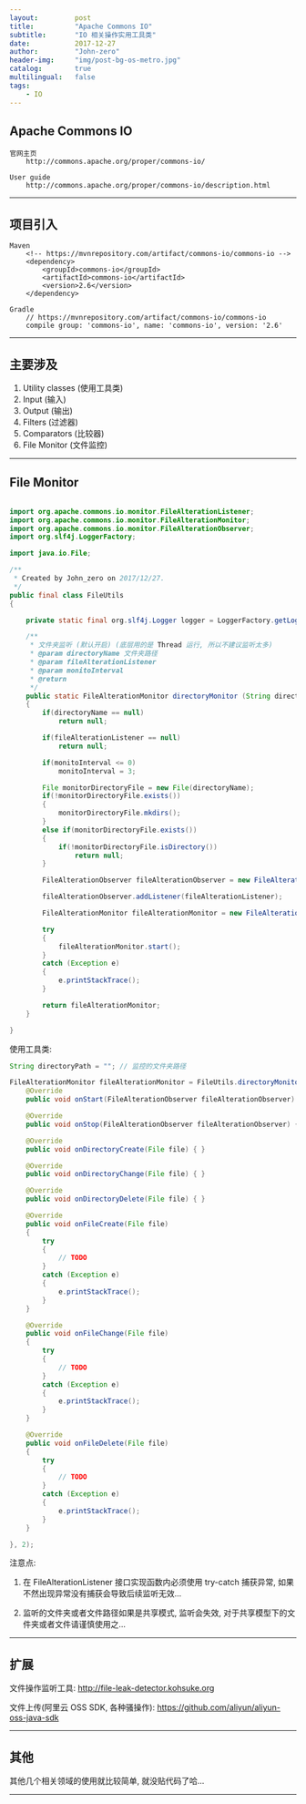 ```yaml
---
layout:     	post
title:        	"Apache Commons IO"
subtitle:     	"IO 相关操作实用工具类"
date:         	2017-12-27
author:       	"John-zero"
header-img: 	"img/post-bg-os-metro.jpg"
catalog:      	true
multilingual: 	false
tags:
    - IO
---
```




## Apache Commons IO

	官网主页
		http://commons.apache.org/proper/commons-io/
		
	User guide
		http://commons.apache.org/proper/commons-io/description.html
	
***


## 项目引入
	
	Maven
		<!-- https://mvnrepository.com/artifact/commons-io/commons-io -->
		<dependency>
			<groupId>commons-io</groupId>
			<artifactId>commons-io</artifactId>
			<version>2.6</version>
		</dependency>
		
	Gradle 
		// https://mvnrepository.com/artifact/commons-io/commons-io
		compile group: 'commons-io', name: 'commons-io', version: '2.6'

***


## 主要涉及

1. Utility classes (使用工具类)
2. Input (输入)
3. Output (输出)
4. Filters (过滤器)
5. Comparators (比较器)
6. File Monitor (文件监控)

***


## File Monitor

```java

import org.apache.commons.io.monitor.FileAlterationListener;
import org.apache.commons.io.monitor.FileAlterationMonitor;
import org.apache.commons.io.monitor.FileAlterationObserver;
import org.slf4j.LoggerFactory;

import java.io.File;

/**
 * Created by John_zero on 2017/12/27.
 */
public final class FileUtils
{

    private static final org.slf4j.Logger logger = LoggerFactory.getLogger(FileUtils.class);

    /**
     * 文件夹监听 (默认开启) (底层用的是 Thread 运行, 所以不建议监听太多)
     * @param directoryName 文件夹路径
     * @param fileAlterationListener
     * @param monitoInterval
     * @return
     */
    public static FileAlterationMonitor directoryMonitor (String directoryName, FileAlterationListener fileAlterationListener, long monitoInterval)
    {
        if(directoryName == null)
            return null;

        if(fileAlterationListener == null)
            return null;

        if(monitoInterval <= 0)
            monitoInterval = 3;

        File monitorDirectoryFile = new File(directoryName);
        if(!monitorDirectoryFile.exists())
        {
            monitorDirectoryFile.mkdirs();
        }
        else if(monitorDirectoryFile.exists())
        {
            if(!monitorDirectoryFile.isDirectory())
                return null;
        }

        FileAlterationObserver fileAlterationObserver = new FileAlterationObserver(monitorDirectoryFile);

        fileAlterationObserver.addListener(fileAlterationListener);

        FileAlterationMonitor fileAlterationMonitor = new FileAlterationMonitor(monitoInterval, fileAlterationObserver);

        try
        {
            fileAlterationMonitor.start();
        }
        catch (Exception e)
        {
            e.printStackTrace();
        }

        return fileAlterationMonitor;
    }

}

```

使用工具类:

```java
String directoryPath = ""; // 监控的文件夹路径

FileAlterationMonitor fileAlterationMonitor = FileUtils.directoryMonitor(directoryPath, new FileAlterationListener() {
	@Override
	public void onStart(FileAlterationObserver fileAlterationObserver) { }

	@Override
	public void onStop(FileAlterationObserver fileAlterationObserver) { }

	@Override
	public void onDirectoryCreate(File file) { }

	@Override
	public void onDirectoryChange(File file) { }

	@Override
	public void onDirectoryDelete(File file) { }

	@Override
	public void onFileCreate(File file)
	{
		try
		{
			// TODO 
		}
		catch (Exception e)
		{
			e.printStackTrace();
		}
	}

	@Override
	public void onFileChange(File file)
	{
		try
		{
			// TODO 
		}
		catch (Exception e)
		{
			e.printStackTrace();
		}
	}

	@Override
	public void onFileDelete(File file)
	{
		try
		{
			// TODO 
		}
		catch (Exception e)
		{
			e.printStackTrace();
		}
	}

}, 2);

```

注意点: 

1. 在 FileAlterationListener 接口实现函数内必须使用 try-catch 捕获异常, 如果不然出现异常没有捕获会导致后续监听无效...

2. 监听的文件夹或者文件路径如果是共享模式, 监听会失效, 对于共享模型下的文件夹或者文件请谨慎使用之...

***


## 扩展

文件操作监听工具: <a href="http://file-leak-detector.kohsuke.org" target="_blank">http://file-leak-detector.kohsuke.org</a>

文件上传(阿里云 OSS SDK, 各种骚操作): <a href="https://github.com/aliyun/aliyun-oss-java-sdk" target="_blank">https://github.com/aliyun/aliyun-oss-java-sdk</a>

***


## 其他

其他几个相关领域的使用就比较简单, 就没贴代码了哈...

***

	